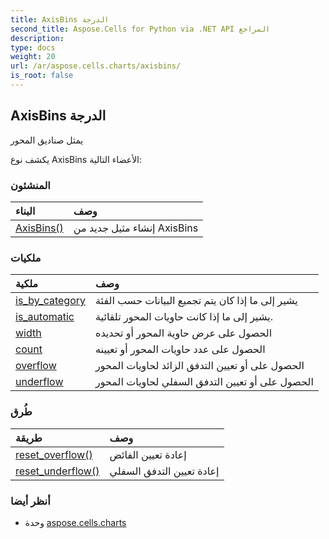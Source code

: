 ```yaml
---
title: AxisBins الدرجة
second_title: Aspose.Cells for Python via .NET API المراجع
description:
type: docs
weight: 20
url: /ar/aspose.cells.charts/axisbins/
is_root: false
---
```

##  AxisBins الدرجة
يمثل صناديق المحور



يكشف نوع AxisBins الأعضاء التالية:

###  المنشئون
| البناء| وصف|
| :- | :- |
| [AxisBins()](/cells/python-net/ar/aspose.cells.charts/axisbins/__init__/#) | إنشاء مثيل جديد من AxisBins|


###  ملكيات
| ملكية| وصف|
| :- | :- |
| [is_by_category](/cells/python-net/ar/aspose.cells.charts/axisbins/is_by_category) | يشير إلى ما إذا كان يتم تجميع البيانات حسب الفئة|
| [is_automatic](/cells/python-net/ar/aspose.cells.charts/axisbins/is_automatic) | يشير إلى ما إذا كانت حاويات المحور تلقائية.|
| [width](/cells/python-net/ar/aspose.cells.charts/axisbins/width) | الحصول على عرض حاوية المحور أو تحديده|
| [count](/cells/python-net/ar/aspose.cells.charts/axisbins/count) | الحصول على عدد حاويات المحور أو تعيينه|
| [overflow](/cells/python-net/ar/aspose.cells.charts/axisbins/overflow) | الحصول على أو تعيين التدفق الزائد لحاويات المحور|
| [underflow](/cells/python-net/ar/aspose.cells.charts/axisbins/underflow) | الحصول على أو تعيين التدفق السفلي لحاويات المحور|


###  طُرق
| طريقة| وصف|
| :- | :- |
| [reset_overflow()](/cells/python-net/ar/aspose.cells.charts/axisbins/reset_overflow/#) | إعادة تعيين الفائض|
| [reset_underflow()](/cells/python-net/ar/aspose.cells.charts/axisbins/reset_underflow/#) | إعادة تعيين التدفق السفلي|



###  أنظر أيضا
* وحدة [aspose.cells.charts](..)
